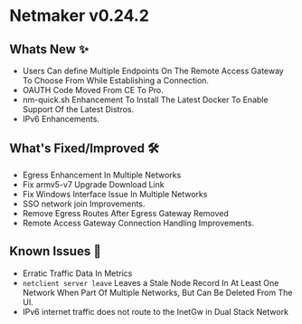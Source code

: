 # Netmaker v0.24.2

## Whats New ✨
- Users Can define Multiple Endpoints On The Remote Access Gateway To Choose From While Establishing a Connection.
- OAUTH Code Moved From CE To Pro.
- nm-quick.sh Enhancement To Install The Latest Docker To Enable Support Of the Latest Distros.
- IPv6 Enhancements.

## What's Fixed/Improved 🛠

- Egress Enhancement In Multiple Networks
- Fix armv5-v7 Upgrade Download Link
- Fix Windows Interface Issue In Multiple Networks
- SSO network join Improvements.
- Remove Egress Routes After Egress Gateway Removed
- Remote Access Gateway Connection Handling Improvements.

## Known Issues 🐞

- Erratic Traffic Data In Metrics
- `netclient server leave` Leaves a Stale Node Record In At Least One Network When Part Of Multiple Networks, But Can Be Deleted From The UI.
- IPv6 internet traffic does not route to the InetGw in Dual Stack Network
